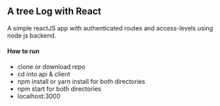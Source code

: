 ## A tree Log with React
A simple reactJS app with authenticated routes and access-levels using node js backend.

#### How to run
* clone or download repo
* cd into api & client
* npm install or yarn install for both directories
* npm start for both directories
* localhost:3000
